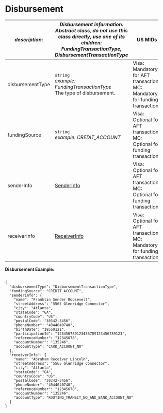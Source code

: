 
# Disbursement

| *description*:   | *Disbursement information. Abstract class, do not use this class directly, use one of its children: FundingTransactionType, DisbursementTransactionType*|US MIDs|Non-US MIDs|
|----|----|----|----|
| disbursementType |    ``` string ```  <br/>  *example: FundingTransactionType*  <br/> The type of disbursement.|Visa: Mandatory for AFT transactions<br/>MC: Mandatory for funding transactions|Visa: Mandatory for AFT transactions<br/>MC: Mandatory for funding transactions|
| fundingSource |    ``` string ```  <br/>  *example: CREDIT_ACCOUNT*|Visa: Optional for AFT transactions <br/>MC: Optional for funding transactions|Visa: Optional for AFT transactions <br/>MC: Optional for funding transactions|
| senderInfo | [SenderInfo](?path=docs/schemas-md/SenderInfo.md)|Visa: Optional for AFT transactions <br/>MC: Optional for funding transactions|Visa: Mandatory for AFT transactions<br/>MC: Optional for funding transactions|
| receiverInfo | [ReceiverInfo](?path=docs/schemas-md/ReceiverInfo.md)|Visa: Optional for AFT transactions <br/>MC: Mandatory for funding transactions|Visa: Mandatory for AFT transactions<br/>MC: Mandatory for funding transactions|

**Disbursement Example:**

```{r}

{
  "disbursementType": "DisbursementTransactionType",
  "fundingSource": "CREDIT_ACCOUNT",
  "senderInfo": {
    "name": "Franklin Sender Roosevelt",
    "streetAddress": "5565 Glenridge Connector",
    "city": "Atlanta",
    "stateCode": "GA",
    "countryCode": "US",
    "postalCode": "30342-3456",
    "phoneNumber": "4044040740",
    "birthDate": "19560121",
    "participationId": "123456789123456789123456789123",
    "referenceNumber": "12345678",
    "accountNumber": "135246",
    "accountType": "CARD_ACCOUNT_NO"
  },
  "receiverInfo": {
    "name": "Abraham Receiver Lincoln",
    "streetAddress": "5565 Glenridge Connector",
    "city": "Atlanta",
    "stateCode": "GA",
    "countryCode": "US",
    "postalCode": "30342-3456",
    "phoneNumber": "4044040740",
    "referenceNumber": "12345678",
    "accountNumber": "135246",
    "accountType": "ROUTING_TRANSIT_NO_AND_BANK_ACCOUNT_NO"
  }
}
``` 
